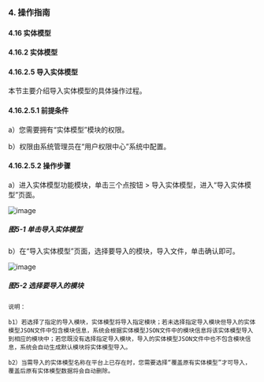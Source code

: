 ### 4. 操作指南

#### 4.16 实体模型

#### 4.16.2 实体模型

#### 4.16.2.5 导入实体模型

本节主要介绍导入实体模型的具体操作过程。

#### 4.16.2.5.1 前提条件

a）您需要拥有“实体模型”模块的权限。

b）权限由系统管理员在“用户权限中心”系统中配置。

#### 4.16.2.5.2 操作步骤

a）进入实体模型功能模块，单击三个点按钮 > 导入实体模型，进入“导入实体模型”页面。

![image](https://user-images.githubusercontent.com/79617492/198982038-e8722d45-cb52-48a1-8364-2851fcbc9a1c.png)

##### 图5-1 单击导入实体模型

b）在“导入实体模型”页面，选择要导入的模块，导入文件，单击确认即可。

![image](https://user-images.githubusercontent.com/79617492/198982055-8f3a16e3-b0f7-497e-b340-6ebebf4bbeaa.png)

##### 图5-2 选择要导入的模块

```
说明：

b1）若选择了指定的导入模块，实体模型将导入指定模块；若未选择指定导入模块但导入的实体模型JSON文件中包含模块信息，系统会根据实体模型JSON文件中的模块信息将该实体模型导入到相应的模块中；若您既没有选择指定导入模块，导入的实体模型JSON文件中也不包含模块信息，系统会自动生成默认模块将实体模型导入。

b2）当需导入的实体模型名称在平台上已存在时，您需要选择“覆盖原有实体模型”才可导入，覆盖后原有实体模型数据将会自动删除。
```
